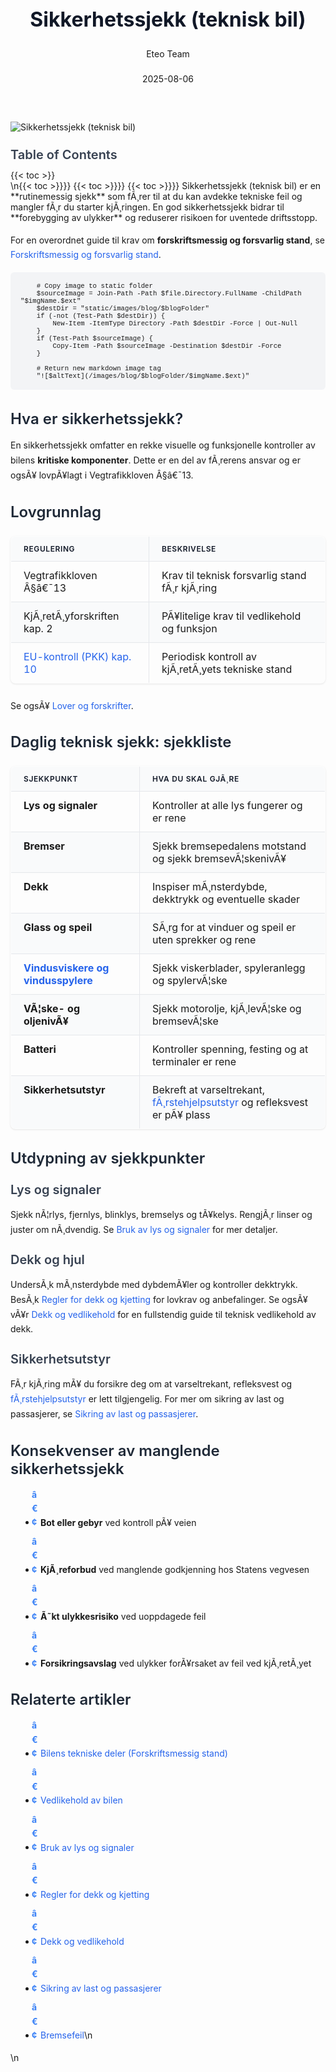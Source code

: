 ﻿---
title: "Sikkerhetssjekk (teknisk bil)"
date: 2025-08-06
draft: false
author: "Eteo Team"
description: "Lær hvordan du utfører en daglig sikkerhetssjekk av bilens tekniske tilstand for trygg kjøring. Viktig kunnskap for teoriprøven klasse B."
categories: ["Driving Theory"]
tags: ["driving", "theory", "safety"]
featured_image: "/images/blog/sikkerhetssjekk-teknisk-bil/sikkerhetssjekk-teknisk-bil-image.svg"
---

<style>
/* Base text styling */
.article-content {
  font-family: 'Inter', -apple-system, BlinkMacSystemFont, 'Segoe UI', Roboto, Oxygen, Ubuntu, Cantarell, 'Open Sans', 'Helvetica Neue', sans-serif;
  line-height: 1.6;
  color: #1f2937;
  font-size: 16px;
}

/* Headers */
h1 {
  font-size: 2rem;
  font-weight: 700;
  margin: 2rem 0 1.5rem;
  color: #111827;
}

h2 {
  font-size: 1.5rem;
  font-weight: 600;
  margin: 2rem 0 1rem;
  color: #1f2937;
}

h3 {
  font-size: 1.25rem;
  font-weight: 600;
  margin: 1.5rem 0 0.75rem;
  color: #374151;
}

/* Paragraphs */
p {
  margin: 1rem 0;
  line-height: 1.7;
}

/* Lists */
ul, ol {
  margin: 1rem 0 1rem 1.5rem;
  padding-left: 1rem;
}

li {
  margin-bottom: 0.5rem;
  line-height: 1.6;
  position: relative;
  padding-left: 0.5rem;
}

ul > li::before {
  content: 'â€¢';
  color: #3b82f6;
  font-weight: bold;
  display: inline-block;
  width: 1em;
  margin-left: -1em;
}

/* Links */
a {
  color: #2563eb;
  text-decoration: none;
  transition: color 0.2s ease;
}

a:hover {
  color: #1d4ed8;
  text-decoration: underline;
}

/* Code blocks */
pre, code {
  font-family: 'SFMono-Regular', Consolas, 'Liberation Mono', Menlo, monospace;
  background-color: #f3f4f6;
  border-radius: 0.375rem;
  font-size: 0.875em;
}

pre {
  padding: 1rem;
  overflow-x: auto;
  margin: 1rem 0;
}

code {
  padding: 0.2em 0.4em;
}

/* Blockquotes */
blockquote {
  border-left: 4px solid #e5e7eb;
  margin: 1.5rem 0;
  padding: 0.75rem 1rem 0.75rem 1.5rem;
  background-color: #f9fafb;
  color: #4b5563;
  font-style: italic;
}

/* Tables */
table {
  margin: 1.5rem auto !important;
  border-collapse: collapse !important;
  width: 100% !important;
  max-width: 100%;
  box-shadow: 0 1px 3px rgba(0,0,0,0.1) !important;
  border-radius: 0.5rem !important;
  overflow: hidden !important;
  border: 1px solid #e5e7eb !important;
  display: table !important;
}

th, td {
  padding: 0.75rem 1.25rem !important;
  text-align: left !important;
  border: 1px solid #e5e7eb !important;
  vertical-align: top;
}

th {
  background-color: #f9fafb !important;
  font-weight: 600 !important;
  color: #111827 !important;
  text-transform: uppercase !important;
  font-size: 0.75rem !important;
  letter-spacing: 0.05em !important;
}

tr:nth-child(even) {
  background-color: #f9fafb !important;
}

tr:hover {
  background-color: #f3f4f6 !important;
}

/* Responsive adjustments */
@media (max-width: 768px) {
  .article-content {
    font-size: 15px;
  }
  
  h1 { font-size: 1.75rem; }
  h2 { font-size: 1.375rem; }
  h3 { font-size: 1.125rem; }
  
  table {
    display: block !important;
    overflow-x: auto !important;
    -webkit-overflow-scrolling: touch;
  }
}
</style>


<div class="blog-content">
  <div class="featured-image">
    <img src="/images/blog/sikkerhetssjekk-teknisk-bil/sikkerhetssjekk-teknisk-bil-image.svg" alt="Sikkerhetssjekk (teknisk bil)" class="img-fluid rounded">
  </div>

  <div class="toc-container mt-4 mb-4">
    <h3>Table of Contents</h3>
    {{< toc >}}
  </div>

  <div class="blog-body">\n{{< toc >}}}}
{{< toc >}}}}
{{< toc >}}}}
Sikkerhetssjekk (teknisk bil) er en **rutinemessig sjekk** som fÃ¸rer til at du kan avdekke tekniske feil og mangler fÃ¸r du starter kjÃ¸ringen. En god sikkerhetssjekk bidrar til **forebygging av ulykker** og reduserer risikoen for uventede driftsstopp.

For en overordnet guide til krav om **forskriftsmessig og forsvarlig stand**, se [Forskriftsmessig og forsvarlig stand](/blogs/teori/forskriftsmessig-og-forsvarlig-stand "Forskriftsmessig og forsvarlig stand - Overordnet guide til lovpÃ¥lagt stand").


        
        
        # Copy image to static folder
        $sourceImage = Join-Path -Path $file.Directory.FullName -ChildPath "$imgName.$ext"
        $destDir = "static/images/blog/$blogFolder"
        if (-not (Test-Path $destDir)) {
            New-Item -ItemType Directory -Path $destDir -Force | Out-Null
        }
        if (Test-Path $sourceImage) {
            Copy-Item -Path $sourceImage -Destination $destDir -Force
        }
        
        # Return new markdown image tag
        "![$altText](/images/blog/$blogFolder/$imgName.$ext)"
    

## Hva er sikkerhetssjekk?

En sikkerhetssjekk omfatter en rekke visuelle og funksjonelle kontroller av bilens **kritiske komponenter**. Dette er en del av fÃ¸rerens ansvar og er ogsÃ¥ lovpÃ¥lagt i Vegtrafikkloven Â§â€¯13.

## Lovgrunnlag

| Regulering                     | Beskrivelse                                                    |
|--------------------------------|----------------------------------------------------------------|
| Vegtrafikkloven Â§â€¯13           | Krav til teknisk forsvarlig stand fÃ¸r kjÃ¸ring                   |
| KjÃ¸retÃ¸yforskriften kap. 2     | PÃ¥litelige krav til vedlikehold og funksjon                     |
| [EU-kontroll (PKK) kap. 10](/blogs/teori/eu-kontroll "EU-kontroll (PKK) â€“ Periodisk kjÃ¸retÃ¸ykontroll i Norge") | Periodisk kontroll av kjÃ¸retÃ¸yets tekniske stand |

Se ogsÃ¥ [Lover og forskrifter](/blogs/teori/lover-og-forskrifter "Lover og forskrifter - Oversikt over norske trafikklover og forskrifter").

## Daglig teknisk sjekk: sjekkliste

| Sjekkpunkt               | Hva du skal gjÃ¸re                                          |
|--------------------------|------------------------------------------------------------|
| **Lys og signaler**      | Kontroller at alle lys fungerer og er rene                 |
| **Bremser**              | Sjekk bremsepedalens motstand og sjekk bremsevÃ¦skenivÃ¥      |
| **Dekk**                 | Inspiser mÃ¸nsterdybde, dekktrykk og eventuelle skader       |
| **Glass og speil**       | SÃ¸rg for at vinduer og speil er uten sprekker og rene      |
| **[Vindusviskere og vindusspylere](/blogs/teori/vindusviskere-vindusspylere "Vindusviskere og vindusspylere - Sikt, is og dugg")** | Sjekk viskerblader, spyleranlegg og spylervÃ¦ske           |
| **VÃ¦ske- og oljenivÃ¥**   | Sjekk motorolje, kjÃ¸levÃ¦ske og bremsevÃ¦ske                  |
| **Batteri**              | Kontroller spenning, festing og at terminaler er rene      |
| **Sikkerhetsutstyr**     | Bekreft at varseltrekant, [fÃ¸rstehjelpsutstyr](/blogs/teori/forstehjelp-og-opptreden-ved-ulykker "FÃ¸rstehjelp og opptreden ved ulykker - Din guide til nÃ¸dhjelp ved trafikkulykker") og refleksvest er pÃ¥ plass |

## Utdypning av sjekkpunkter

### Lys og signaler

Sjekk nÃ¦rlys, fjernlys, blinklys, bremselys og tÃ¥kelys. RengjÃ¸r linser og juster om nÃ¸dvendig. Se [Bruk av lys og signaler](/blogs/teori/bruk-av-lys-og-signaler "Bruk av lys og signaler - Komplett guide til lysbruk og signalering") for mer detaljer.

### Dekk og hjul

UndersÃ¸k mÃ¸nsterdybde med dybdemÃ¥ler og kontroller dekktrykk. BesÃ¸k [Regler for dekk og kjetting](/blogs/teori/regler-for-dekk-og-kjetting "Regler for dekk og kjetting - Krav til mÃ¸nsterdybde, piggdekk og kjetting") for lovkrav og anbefalinger. Se ogsÃ¥ vÃ¥r [Dekk og vedlikehold](/blogs/teori/dekk-og-vedlikehold "Dekk og vedlikehold - Slitasje, dimensjoner, merking, lufttrykk, mÃ¸nsterdybde og piggdekk") for en fullstendig guide til teknisk vedlikehold av dekk.

### Sikkerhetsutstyr

FÃ¸r kjÃ¸ring mÃ¥ du forsikre deg om at varseltrekant, refleksvest og [fÃ¸rstehjelpsutstyr](/blogs/teori/forstehjelp-og-opptreden-ved-ulykker "FÃ¸rstehjelp og opptreden ved ulykker - Din guide til nÃ¸dhjelp ved trafikkulykker") er lett tilgjengelig. For mer om sikring av last og passasjerer, se [Sikring av last og passasjerer](/blogs/teori/sikring-av-last-og-passasjerer "Sikring av last og passasjerer - Guide til sikker last- og passasjersikring").

## Konsekvenser av manglende sikkerhetssjekk

- **Bot eller gebyr** ved kontroll pÃ¥ veien                             
- **KjÃ¸reforbud** ved manglende godkjenning hos Statens vegvesen       
- **Ã˜kt ulykkesrisiko** ved uoppdagede feil                           
- **Forsikringsavslag** ved ulykker forÃ¥rsaket av feil ved kjÃ¸retÃ¸yet  

## Relaterte artikler

- [Bilens tekniske deler (Forskriftsmessig stand)](/blogs/teori/bilens-tekniske-deler-forskriftsmessig-stand "Bilens tekniske deler - Forskriftsmessig stand")  
- [Vedlikehold av bilen](/blogs/teori/vedlikehold-av-bilen "Vedlikehold av bilen - Guide til regelmessig service og inspeksjon")  
- [Bruk av lys og signaler](/blogs/teori/bruk-av-lys-og-signaler "Bruk av lys og signaler - Komplett guide til lysbruk og signalering")  
- [Regler for dekk og kjetting](/blogs/teori/regler-for-dekk-og-kjetting "Regler for dekk og kjetting - Krav til mÃ¸nsterdybde, piggdekk og kjetting")  
- [Dekk og vedlikehold](/blogs/teori/dekk-og-vedlikehold "Dekk og vedlikehold - Slitasje, dimensjoner, merking, lufttrykk, mÃ¸nsterdybde og piggdekk")  
- [Sikring av last og passasjerer](/blogs/teori/sikring-av-last-og-passasjerer "Sikring av last og passasjerer - Guide til sikker last- og passasjersikring")  
- [Bremsefeil](/blogs/teori/bremsefeil "Bremsefeil - Vanlige feil i bremsesystemet")\n  </div>\n</div>